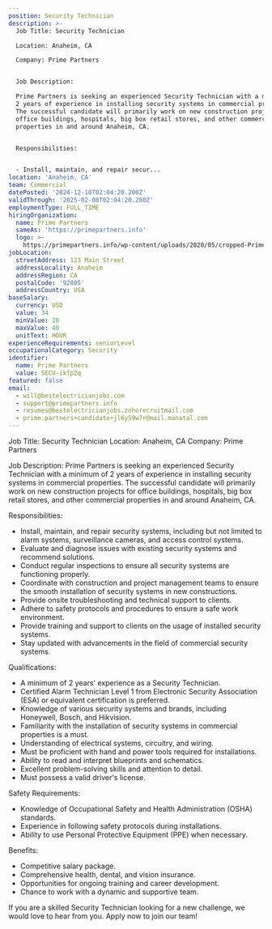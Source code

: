 ```yaml
---
position: Security Technician
description: >-
  Job Title: Security Technician

  Location: Anaheim, CA

  Company: Prime Partners


  Job Description:

  Prime Partners is seeking an experienced Security Technician with a minimum of
  2 years of experience in installing security systems in commercial properties.
  The successful candidate will primarily work on new construction projects for
  office buildings, hospitals, big box retail stores, and other commercial
  properties in and around Anaheim, CA. 


  Responsibilities:


  - Install, maintain, and repair secur...
location: 'Anaheim, CA'
team: Commercial
datePosted: '2024-12-10T02:04:20.200Z'
validThrough: '2025-02-08T02:04:20.200Z'
employmentType: FULL_TIME
hiringOrganization:
  name: Prime Partners
  sameAs: 'https://primepartners.info'
  logo: >-
    https://primepartners.info/wp-content/uploads/2020/05/cropped-Prime-Partners-Logo-NO-BG-1-1.png
jobLocation:
  streetAddress: 123 Main Street
  addressLocality: Anaheim
  addressRegion: CA
  postalCode: '92805'
  addressCountry: USA
baseSalary:
  currency: USD
  value: 34
  minValue: 28
  maxValue: 40
  unitText: HOUR
experienceRequirements: seniorLevel
occupationalCategory: Security
identifier:
  name: Prime Partners
  value: SECU-ikfp2q
featured: false
email:
  - will@bestelectricianjobs.com
  - support@primepartners.info
  - resumes@bestelectricianjobs.zohorecruitmail.com
  - prime.partners+candidate+jl6y59w7r@mail.manatal.com
---
```




Job Title: Security Technician
Location: Anaheim, CA
Company: Prime Partners

Job Description:
Prime Partners is seeking an experienced Security Technician with a minimum of 2 years of experience in installing security systems in commercial properties. The successful candidate will primarily work on new construction projects for office buildings, hospitals, big box retail stores, and other commercial properties in and around Anaheim, CA. 

Responsibilities:

- Install, maintain, and repair security systems, including but not limited to alarm systems, surveillance cameras, and access control systems.
- Evaluate and diagnose issues with existing security systems and recommend solutions.
- Conduct regular inspections to ensure all security systems are functioning properly.
- Coordinate with construction and project management teams to ensure the smooth installation of security systems in new constructions.
- Provide onsite troubleshooting and technical support to clients.
- Adhere to safety protocols and procedures to ensure a safe work environment.
- Provide training and support to clients on the usage of installed security systems.
- Stay updated with advancements in the field of commercial security systems.

Qualifications:

- A minimum of 2 years' experience as a Security Technician.
- Certified Alarm Technician Level 1 from Electronic Security Association (ESA) or equivalent certification is preferred.
- Knowledge of various security systems and brands, including Honeywell, Bosch, and Hikvision.
- Familiarity with the installation of security systems in commercial properties is a must.
- Understanding of electrical systems, circuitry, and wiring.
- Must be proficient with hand and power tools required for installations.
- Ability to read and interpret blueprints and schematics.
- Excellent problem-solving skills and attention to detail.
- Must possess a valid driver's license.

Safety Requirements:

- Knowledge of Occupational Safety and Health Administration (OSHA) standards.
- Experience in following safety protocols during installations.
- Ability to use Personal Protective Equipment (PPE) when necessary.

Benefits:

- Competitive salary package.
- Comprehensive health, dental, and vision insurance.
- Opportunities for ongoing training and career development.
- Chance to work with a dynamic and supportive team.

If you are a skilled Security Technician looking for a new challenge, we would love to hear from you. Apply now to join our team!